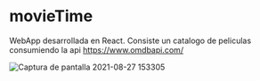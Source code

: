 
# movieTime
WebApp desarrollada en React. Consiste un catalogo de peliculas consumiendo la api https://www.omdbapi.com/


![Captura de pantalla 2021-08-27 153305](https://user-images.githubusercontent.com/44885834/131173325-85e9e446-4a80-43dc-85ed-3a52a40ab641.png)
